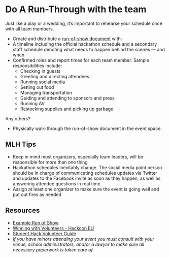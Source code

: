 # Do A Run-Through with the team



Just like a play or a wedding, it’s important to rehearse your schedule once with all team members.

* Create and distribute a [run-of-show document](https://docs.google.com/spreadsheets/d/1e2B4-AYUU3Y0xFmiTGLYfRosP2IdXxF1Ud5GvGh-6cE/edit?usp=sharing) with:
* A timeline including the official hackathon schedule and a secondary staff schedule denoting what needs to happen behind the scenes — and when
* Confirmed roles and report times for each team member. Sample responsibilities include:
  * Checking in guests
  * Greeting and directing attendees
  * Running social media
  * Setting out food
  * Managing transportation
  * Guiding and attending to sponsors and press
  * Running AV
  * Restocking supplies and picking up garbage

Any others?

* Physically walk-through the run-of-show document in the event space.

## MLH Tips

* Keep in mind most organizers, especially team leaders, will be responsible for more than one thing
* Hackathon schedules inevitably change. The social media point person should be in charge of communicating schedules updates via Twitter and updates to the Facebook invite as soon as they happen, as well as answering attendee questions in real time.
* Assign at least one organizer to make sure the event is going well and put out fires as needed

## Resources

* [Example Run of Show](https://docs.google.com/spreadsheets/d/1e2B4-AYUU3Y0xFmiTGLYfRosP2IdXxF1Ud5GvGh-6cE/edit?usp=sharing)
* [Winning with Volunteers - Hackcon EU](https://www.youtube.com/watch?v=59EYS0JkLWk&t=915s)
* [Student Hack Volunteer Guide](https://github.com/MLH/mlh-hackathon-organizer-guide/blob/master/Organizer-Resources/StudentHack%20Volunteer%20Guide.docx?raw=true)
* _If you have minors attending your event you must consult with your venue, school administrators, and/or a lawyer to make sure all necessary paperwork is taken care of_

